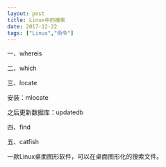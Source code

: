 ```yaml
---
layout: post
title: Linux中的搜索
date: 2017-12-22
tags: ["Linux","命令"]
---
```


一、whereis

二、which

三、locate

安装：mlocate

之后更新数据库：updatedb

四、find

五、catfish

一款Linux桌面图形软件，可以在桌面图形化的搜索文件。